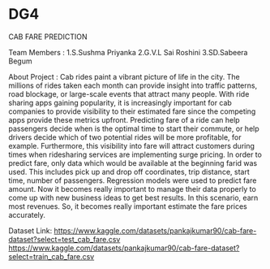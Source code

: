 # DG4
CAB FARE PREDICTION

Team Members :
1.S.Sushma Priyanka
2.G.V.L Sai Roshini
3.SD.Sabeera Begum

About Project : Cab rides paint a vibrant picture of life in the city. The millions of rides taken each month can
provide insight into traffic patterns, road blockage, or large-scale events that attract many people. With ride
sharing apps gaining popularity, it is increasingly important for cab companies to provide visibility to their
estimated fare since the competing apps provide these metrics upfront. Predicting fare of a ride can help
passengers decide when is the optimal time to start their commute, or help drivers decide which of two
potential rides will be more profitable, for example. Furthermore, this visibility into fare will attract
customers during times when ridesharing services are implementing surge pricing. In order to predict fare,
only data which would be available at the beginning farid was used.
    This includes pick up and drop off coordinates, trip distance, start time, number of passengers.
Regression models were used to predict fare amount. Now it becomes really important to manage their data
properly to come up with new business ideas to get best results. In this scenario, earn most revenues. So, it
becomes really important estimate the fare prices accurately.

Dataset Link:
https://www.kaggle.com/datasets/pankajkumar90/cab-fare-dataset?select=test_cab_fare.csv
https://www.kaggle.com/datasets/pankajkumar90/cab-fare-dataset?select=train_cab_fare.csv

